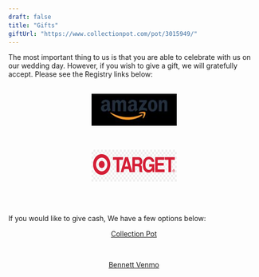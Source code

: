```yaml
---
draft: false
title: "Gifts"
giftUrl: "https://www.collectionpot.com/pot/3015949/"
---
```


The most important thing to us is that you are able to celebrate with us on our wedding day. However, if you wish to give a gift, we will gratefully accept. Please see the Registry links below:
<br>
<br>
<div style="text-align: center;">

[![Amazon Wedding Registry](amazon.jpg)](https://www.amazon.com/wedding/share/victorianobennett)

<br>

[![Target Wedding Registry](target.jpg)](https://www.target.com/gift-registry/gift/bennettvictoriano)

</div>
<!--https://www.amazon.com/wedding/share/victorianobennett -->

<!-- <figure>
    <blockquote>
        <p>Your coming to our wedding is a gift</p>
        <p>Greater than rubies, or some shop-bought thing.</p>
        <p>Which brings us onto ‘presents’: tricky stuff.</p>
        <p>We won’t send out a Harrods’ Wedding List</p>
        <p>But if you had a little cash to spare,</p>
        <p>That’s what we’d like please, to help make our home.</p>
        <p>Whatever comes our way will touch our hearts,</p>
        <p>And seeing your dear faces when we say our vows.</p>
    </blockquote>
    <figcaption>-Paul Wilson, up-and-coming poetic sensation/Father of the Groom</figcaption>
</figure> -->


<br>
<br>

If you would like to give cash, We have a few options below: 
<div style="text-align: center;">

[Collection Pot](https://victoriano-bennett-wedding.cheddarup.com) 

<br>

[Bennett Venmo](https://venmo.com/u/zippyy)

</div>
